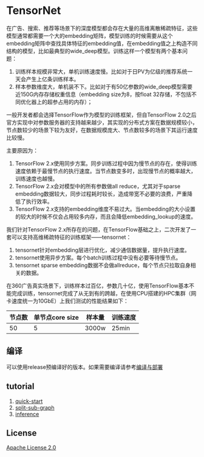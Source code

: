 # TensorNet

在广告、搜索、推荐等场景下的深度模型都会存在大量的高维离散稀疏特征，这些模型通常都需要一个大的embedding矩阵，模型训练的时候需要从这个embedding矩阵中查找具体特征的embedding值，在embedding值之上构造不同结构的模型，比如最典型的wide_deep模型。训练这样一个模型有两个基本问题：

1. 训练样本规模非常大，单机训练速度慢。比如对于日PV为亿级的推荐系统一天会产生上亿条训练样本。
2. 样本参数维度大，单机装不下。比如对于有50亿参数的wide_deep模型需要近150G内存存储权重信息（embedding size为8，按float 32存储，不包括不同优化器上的超参占用的内存）；

一般开发者都会选择TensorFlow作为模型的训练框架，但自TensorFlow 2.0之后官方实现中对参数服务器的支持越来越少，其实现的分布式方案在数据规模较小，节点数较少的场景下较为友好，在数据规模庞大、节点数较多的场景下其运行速度比较慢。

主要原因为：

1. TensorFlow 2.x使用同步方案。同步训练过程中因为慢节点的存在，使得训练速度依赖于最慢节点的执行速度。当节点数变多时，出现慢节点的概率越大，训练速度也越慢。
2. TensorFlow 2.x会对模型中的所有参数做all reduce，尤其对于sparse embedding数据较大，同步过程耗时较长，造成带宽不必要的浪费，严重降低了执行效率。
3. TensorFlow 2.x支持的embedding维度不易过大。当embedding的大小设置的较大的时候不仅会占用较多内存，而且会降低embedding_lookup的速度。


我们针对TensorFlow 2.x所存在的问题，在TensorFlow基础之上，二次开发了一套可以支持高维稀疏特征的训练框架——tensornet：

1. tensornet针对embedding层进行优化，减少通信数据量，提升执行速度。
2. tensornet使用异步方案。每个batch训练过程中没有必要等待慢节点。
3. tensornet sparse embedding数据不会做allreduce，每个节点只拉取自身相关的数据。


在360广告真实场景下，训练样本过百亿，参数几十亿，使用TensorFlow基本不能完成训练，tensornet完成了从无到有的跨越，在使用CPU搭建的HPC集群（网卡速度统一为10GbE）上我们测试的性能结果如下：

| 节点数 | 单节点core size | 样本量 | 训练速度 |
| ------ | --------------- | ------ | -------- |
| 50     | 5               | 3000w  | 25min    |

## 编译

可以使用release预编译好的版本。如果需要编译请参考[编译与部署](doc/compile_deploy.md)

## tutorial

1. [quick-start](doc/tutorial/01-quick-start.md)
2. [split-sub-graph](doc/tutorial/01-quick-start.md)
3. [inference](doc/tutorial/01-quick-start.md)


## License

[Apache License 2.0](LICENSE)
